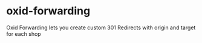 # oxid-forwarding
Oxid Forwarding lets you create custom 301 Redirects with origin and target for each shop
